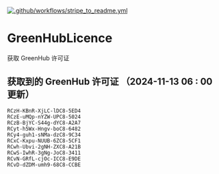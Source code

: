 [![.github/workflows/stripe_to_readme.yml](https://github.com/zjx-kimi/GreenHubLicence/actions/workflows/stripe_to_readme.yml/badge.svg)](https://github.com/zjx-kimi/GreenHubLicence/actions/workflows/stripe_to_readme.yml)
# GreenHubLicence
获取 GreenHub 许可证
## 获取到的 GreenHub 许可证 （2024-11-13 06 : 00 更新）
```
RCzH-KBnR-XjLC-lDC8-5ED4
RCzE-uMQp-nYZW-UPC8-5024
RCzB-BjYC-S44g-dYC8-A2A7
RCyt-h5Wx-Hngv-boC8-6482
RCy4-guh1-sNMa-dzC8-9C34
RCxC-Kxpu-NUUB-6ZC8-5CF1
RCwh-Ubvi-2gNH-ZXC8-A21B
RCwS-IwhR-3gNg-JoC8-3411
RCvN-GRfL-cjOc-ICC8-E9DE
RCvD-dZDM-umh9-68C8-CCBE
```
